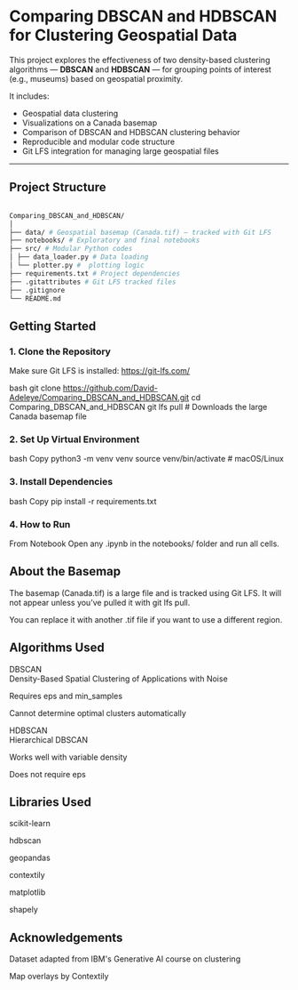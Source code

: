 # Comparing DBSCAN and HDBSCAN for Clustering Geospatial Data

This project explores the effectiveness of two density-based clustering algorithms — **DBSCAN** and **HDBSCAN** — for grouping points of interest (e.g., museums) based on geospatial proximity.

It includes:
- Geospatial data clustering
- Visualizations on a Canada basemap
- Comparison of DBSCAN and HDBSCAN clustering behavior
- Reproducible and modular code structure
- Git LFS integration for managing large geospatial files

---

##  Project Structure
```bash

Comparing_DBSCAN_and_HDBSCAN/
│
├── data/ # Geospatial basemap (Canada.tif) — tracked with Git LFS
├── notebooks/ # Exploratory and final notebooks
├── src/ # Modular Python codes
│ ├── data_loader.py # Data loading 
│ └── plotter.py #  plotting logic
├── requirements.txt # Project dependencies
├── .gitattributes # Git LFS tracked files
├── .gitignore
└── README.md

```


## Getting Started

### 1. Clone the Repository

Make sure Git LFS is installed: https://git-lfs.com/

bash
git clone https://github.com/David-Adeleye/Comparing_DBSCAN_and_HDBSCAN.git
cd Comparing_DBSCAN_and_HDBSCAN
git lfs pull  # Downloads the large Canada basemap file
### 2. Set Up Virtual Environment
bash
Copy
python3 -m venv venv
source venv/bin/activate          # macOS/Linux

### 3. Install Dependencies
bash
Copy
pip install -r requirements.txt
### 4. How to Run
From Notebook
Open any .ipynb in the notebooks/ folder and run all cells.

## About the Basemap
The basemap (Canada.tif) is a large file and is tracked using Git LFS. It will not appear unless you’ve pulled it with git lfs pull.

You can replace it with another .tif file if you want to use a different region.

## Algorithms Used
DBSCAN  
Density-Based Spatial Clustering of Applications with Noise

Requires eps and min_samples

Cannot determine optimal clusters automatically

HDBSCAN  
Hierarchical DBSCAN

Works well with variable density

Does not require eps

## Libraries Used
scikit-learn

hdbscan

geopandas

contextily

matplotlib

shapely

## Acknowledgements
Dataset adapted from IBM's Generative AI course on clustering

Map overlays by Contextily